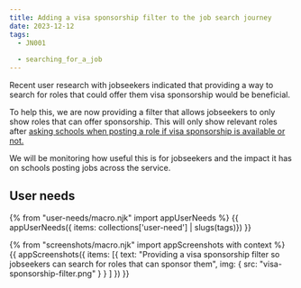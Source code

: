 ```yaml
---
title: Adding a visa sponsorship filter to the job search journey 
date: 2023-12-12
tags:
  - JN001
  
  - searching_for_a_job
---
```


Recent user research with jobseekers indicated that providing a way to search for roles that could offer them visa sponsorship would be beneficial.

To help this, we are now providing a filter that allows jobseekers to only show roles that can offer sponsorship. This will only show relevant roles after [asking schools when posting a role if visa sponsorship is available or not.](/showing-if-a-role-can-offer-visa-sponsorship/) 

We will be monitoring how useful this is for jobseekers and the impact it has on schools posting jobs across the service.

## User needs

{% from "user-needs/macro.njk" import appUserNeeds %}
{{ appUserNeeds({ items: collections['user-need'] | slugs(tags)}) }}

{% from "screenshots/macro.njk" import appScreenshots with context %}
{{ appScreenshots({
  items: [{
    text: "Providing a visa sponsorship filter so jobseekers can search for roles that can sponsor them",
    img: { src: "visa-sponsorship-filter.png" }
  }
  ]
}) }}
